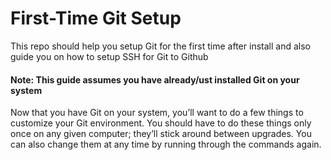 # First-Time Git Setup

This repo should help you setup Git for the first time after install and also guide you on how to setup SSH for Git  to Github

#### Note: This guide assumes you have already/ust installed Git on your system

Now that you have Git on your system, you’ll want to do a few things to customize your Git environment. You should have to do these things only once on any given computer; they’ll stick around between upgrades. You can also change them at any time by running through the commands again.